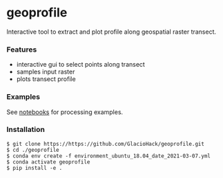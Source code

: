 # geoprofile
Interactive tool to extract and plot profile along geospatial raster transect.

### Features
- interactive gui to select points along transect
- samples input raster
- plots transect profile

### Examples
See [notebooks](./examples/) for processing examples.

### Installation
```
$ git clone https://https://github.com/GlacioHack/geoprofile.git
$ cd ./geoprofile
$ conda env create -f environment_ubuntu_18.04_date_2021-03-07.yml
$ conda activate geoprofile
$ pip install -e .
```
